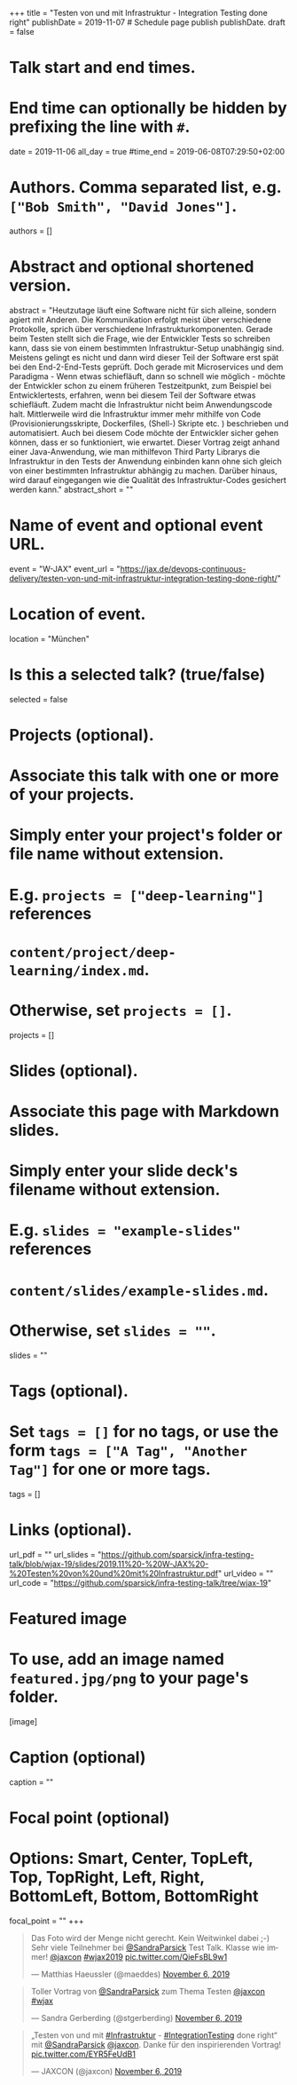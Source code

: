 +++
title = "Testen von und mit Infrastruktur - Integration Testing done right"
publishDate = 2019-11-07  # Schedule page publish publishDate.
draft = false

# Talk start and end times.
#   End time can optionally be hidden by prefixing the line with `#`.
date = 2019-11-06
all_day = true
#time_end = 2019-06-08T07:29:50+02:00

# Authors. Comma separated list, e.g. `["Bob Smith", "David Jones"]`.
authors = []

# Abstract and optional shortened version.
abstract = "Heutzutage läuft eine Software nicht für sich alleine, sondern agiert mit Anderen. Die Kommunikation erfolgt meist über verschiedene Protokolle, sprich über verschiedene Infrastrukturkomponenten. Gerade beim Testen stellt sich die Frage, wie der Entwickler Tests so schreiben kann, dass sie von einem bestimmten Infrastruktur-Setup unabhängig sind. Meistens gelingt es nicht und dann wird dieser Teil der Software erst spät bei den End-2-End-Tests geprüft. Doch gerade mit Microservices und dem Paradigma - Wenn etwas schiefläuft, dann so schnell wie möglich - möchte der Entwickler schon zu einem früheren Testzeitpunkt, zum Beispiel bei Entwicklertests, erfahren, wenn bei diesem Teil der Software etwas schiefläuft. Zudem macht die Infrastruktur nicht beim Anwendungscode halt. Mittlerweile wird die Infrastruktur immer mehr mithilfe von Code (Provisionierungsskripte, Dockerfiles, (Shell-) Skripte etc. ) beschrieben und automatisiert. Auch bei diesem Code möchte der Entwickler sicher gehen können, dass er so funktioniert, wie erwartet. Dieser Vortrag zeigt anhand einer Java-Anwendung, wie man mithilfevon Third Party Librarys die Infrastruktur in den Tests der Anwendung einbinden kann ohne sich gleich von einer bestimmten Infrastruktur abhängig zu machen. Darüber hinaus, wird darauf eingegangen wie die Qualität des Infrastruktur-Codes gesichert werden kann."
abstract_short = ""

# Name of event and optional event URL.
event = "W-JAX"
event_url = "https://jax.de/devops-continuous-delivery/testen-von-und-mit-infrastruktur-integration-testing-done-right/"

# Location of event.
location = "München"

# Is this a selected talk? (true/false)
selected = false

# Projects (optional).
#   Associate this talk with one or more of your projects.
#   Simply enter your project's folder or file name without extension.
#   E.g. `projects = ["deep-learning"]` references
#   `content/project/deep-learning/index.md`.
#   Otherwise, set `projects = []`.
projects = []

# Slides (optional).
#   Associate this page with Markdown slides.
#   Simply enter your slide deck's filename without extension.
#   E.g. `slides = "example-slides"` references
#   `content/slides/example-slides.md`.
#   Otherwise, set `slides = ""`.
slides = ""

# Tags (optional).
#   Set `tags = []` for no tags, or use the form `tags = ["A Tag", "Another Tag"]` for one or more tags.
tags = []

# Links (optional).
url_pdf = ""
url_slides = "https://github.com/sparsick/infra-testing-talk/blob/wjax-19/slides/2019.11%20-%20W-JAX%20-%20Testen%20von%20und%20mit%20Infrastruktur.pdf"
url_video = ""
url_code = "https://github.com/sparsick/infra-testing-talk/tree/wjax-19"

# Featured image
# To use, add an image named `featured.jpg/png` to your page's folder.
[image]
  # Caption (optional)
  caption = ""

  # Focal point (optional)
  # Options: Smart, Center, TopLeft, Top, TopRight, Left, Right, BottomLeft, Bottom, BottomRight
  focal_point = ""
+++
<blockquote class="twitter-tweet" data-partner="tweetdeck"><p lang="de" dir="ltr">Das Foto wird der Menge nicht gerecht. Kein Weitwinkel dabei ;-) Sehr viele Teilnehmer bei <a href="https://twitter.com/SandraParsick?ref_src=twsrc%5Etfw">@SandraParsick</a> Test Talk. Klasse wie immer! <a href="https://twitter.com/jaxcon?ref_src=twsrc%5Etfw">@jaxcon</a> <a href="https://twitter.com/hashtag/wjax2019?src=hash&amp;ref_src=twsrc%5Etfw">#wjax2019</a> <a href="https://t.co/QieFsBL9w1">pic.twitter.com/QieFsBL9w1</a></p>&mdash; Matthias Haeussler (@maeddes) <a href="https://twitter.com/maeddes/status/1192041860224757760?ref_src=twsrc%5Etfw">November 6, 2019</a></blockquote>
<script async src="https://platform.twitter.com/widgets.js" charset="utf-8"></script>

<blockquote class="twitter-tweet" data-partner="tweetdeck"><p lang="de" dir="ltr">Toller Vortrag von <a href="https://twitter.com/SandraParsick?ref_src=twsrc%5Etfw">@SandraParsick</a> zum Thema Testen <a href="https://twitter.com/jaxcon?ref_src=twsrc%5Etfw">@jaxcon</a> <a href="https://twitter.com/hashtag/wjax?src=hash&amp;ref_src=twsrc%5Etfw">#wjax</a></p>&mdash; Sandra Gerberding (@stgerberding) <a href="https://twitter.com/stgerberding/status/1192045906515890176?ref_src=twsrc%5Etfw">November 6, 2019</a></blockquote>
<script async src="https://platform.twitter.com/widgets.js" charset="utf-8"></script>

<blockquote class="twitter-tweet" data-partner="tweetdeck"><p lang="de" dir="ltr">„Testen von und mit <a href="https://twitter.com/hashtag/Infrastruktur?src=hash&amp;ref_src=twsrc%5Etfw">#Infrastruktur</a> - <a href="https://twitter.com/hashtag/IntegrationTesting?src=hash&amp;ref_src=twsrc%5Etfw">#IntegrationTesting</a> done right“<br>mit <a href="https://twitter.com/SandraParsick?ref_src=twsrc%5Etfw">@SandraParsick</a> <a href="https://twitter.com/jaxcon?ref_src=twsrc%5Etfw">@jaxcon</a>. Danke für den inspirierenden Vortrag! <a href="https://t.co/EYR5FeUdB1">pic.twitter.com/EYR5FeUdB1</a></p>&mdash; JAXCON (@jaxcon) <a href="https://twitter.com/jaxcon/status/1192049807168278528?ref_src=twsrc%5Etfw">November 6, 2019</a></blockquote>
<script async src="https://platform.twitter.com/widgets.js" charset="utf-8"></script>
